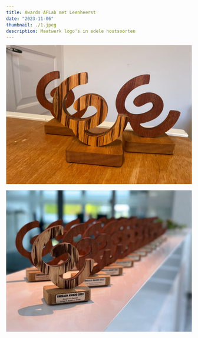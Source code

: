 ```yaml
---
title: Awards AFLab met Leenheerst
date: "2023-11-06"
thumbnail: ./1.jpeg
description: Maatwerk logo's in edele houtsoorten
---
```


![](2.jpeg)

![](3.jpeg)
